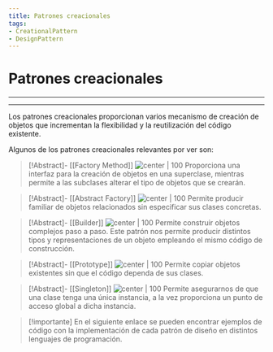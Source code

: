 ```yaml
---
title: Patrones creacionales
tags:  
- CreationalPattern
- DesignPattern
---
```


# Patrones creacionales
---
---

Los patrones creacionales proporcionan varios mecanismo de creación de objetos que incrementan la flexibilidad y la reutilización del código existente. 

Algunos de los patrones creacionales relevantes por ver son:

> [!Abstract]- [[Factory Method]]
> ![center | 100](https://refactoring.guru/images/patterns/cards/factory-method-mini.png)
> Proporciona una interfaz para la creación de objetos en una superclase, mientras permite a las subclases alterar el tipo de objetos que se crearán.

> [!Abstract]- [[Abstract Factory]]
> ![center | 100](https://refactoring.guru/images/patterns/cards/abstract-factory-mini.png)
> Permite producir familiar de objetos relacionados sin especificar sus clases concretas.

> [!Abstract]- [[Builder]]
> ![center | 100](https://refactoring.guru/images/patterns/cards/builder-mini.png)
> Permite construir objetos complejos paso a paso. Este patrón nos permite producir distintos tipos y representaciones de un objeto empleando el mismo código de construcción.

> [!Abstract]- [[Prototype]]
> ![center | 100](https://refactoring.guru/images/patterns/cards/prototype-mini.png)
> Permite copiar objetos existentes sin que el código dependa de sus clases.

> [!Abstract]- [[Singleton]]
> ![center | 100](https://refactoring.guru/images/patterns/cards/singleton-mini.png)
> Permite asegurarnos de que una clase tenga una única instancia, a la vez proporciona un punto de acceso global a dicha instancia.

> [!importante]
> En el siguiente enlace se pueden encontrar ejemplos de código con la implementación de cada patrón de diseño en distintos lenguajes de programación.